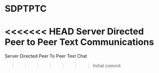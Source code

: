 # SDPTPTC
<<<<<<< HEAD
Server Directed Peer to Peer Text Communications
=======
Server Directed Peer To Peer Text Chat
>>>>>>> Initial commit
